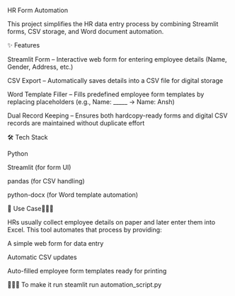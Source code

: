 HR Form Automation

This project simplifies the HR data entry process by combining Streamlit forms, CSV storage, and Word document automation.

✨ Features

Streamlit Form – Interactive web form for entering employee details (Name, Gender, Address, etc.)

CSV Export – Automatically saves details into a CSV file for digital storage

Word Template Filler – Fills predefined employee form templates by replacing placeholders (e.g., Name: _____ → Name: Ansh)

Dual Record Keeping – Ensures both hardcopy-ready forms and digital CSV records are maintained without duplicate effort

🛠 Tech Stack

Python

Streamlit (for form UI)

pandas (for CSV handling)

python-docx (for Word template automation)

📌 Use Case🏃‍♂️‍➡️

HRs usually collect employee details on paper and later enter them into Excel. This tool automates that process by providing:

A simple web form for data entry

Automatic CSV updates

Auto-filled employee form templates ready for printing

🏃‍♂️‍➡️ To make it run
steamlit run automation_script.py

